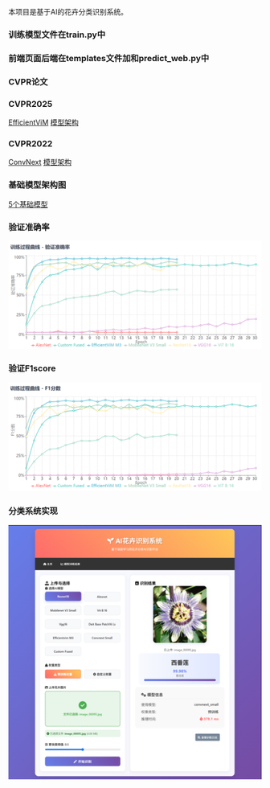 本项目是基于AI的花卉分类识别系统。
### 训练模型文件在train.py中
### 前端页面后端在templates文件加和predict_web.py中
### CVPR论文
### CVPR2025
[EfficientViM](https://arxiv.org/abs/2411.15241)
[模型架构](https://gtitamrt.manus.space/)
### CVPR2022
[ConvNext](https://arxiv.org/abs/2201.03545)
[模型架构](https://xjrfzmkt.manus.space/)
### 基础模型架构图
[5个基础模型](https://bmhcfpxb.manus.space/)
### 验证准确率
![](assert/1.png)
### 验证F1score
![](assert/2.png)
### 分类系统实现
![](assert/4.png)
